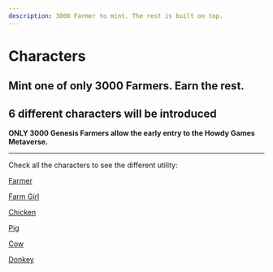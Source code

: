 ```yaml
---
description: 3000 Farmer to mint. The rest is built on top.
---
```


# Characters

## Mint one of only 3000 Farmers. Earn the rest.

## 6 different characters will be introduced

**ONLY 3000 Genesis Farmers allow the early entry to the Howdy Games Metaverse.**&#x20;

****

Check all the characters to see the different utility:

[Farmer](farmer.md)

[Farm Girl](farm-girl.md)

[Chicken](animals/chicken.md)

[Pig](animals/pig.md)

[Cow](animals/cow.md)

[Donkey](animals/donkey.md)
